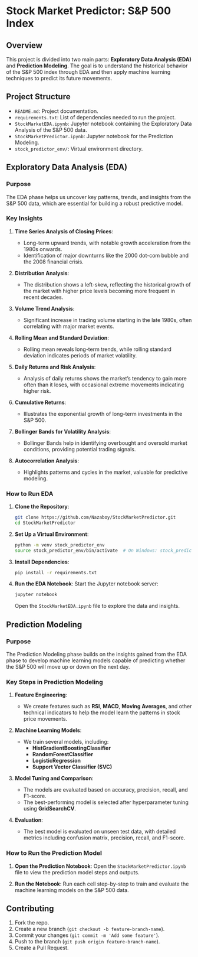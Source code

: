 # **Stock Market Predictor: S&P 500 Index**

## **Overview**

This project is divided into two main parts: **Exploratory Data Analysis (EDA)** and **Prediction Modeling**. The goal is to understand the historical behavior of the S&P 500 index through EDA and then apply machine learning techniques to predict its future movements.

## **Project Structure**

- `README.md`: Project documentation.
- `requirements.txt`: List of dependencies needed to run the project.
- `StockMarketEDA.ipynb`: Jupyter notebook containing the Exploratory Data Analysis of the S&P 500 data.
- `StockMarketPredictor.ipynb`: Jupyter notebook for the Prediction Modeling.
- `stock_predictor_env/`: Virtual environment directory.

## **Exploratory Data Analysis (EDA)**

### **Purpose**
The EDA phase helps us uncover key patterns, trends, and insights from the S&P 500 data, which are essential for building a robust predictive model.

### **Key Insights**

1. **Time Series Analysis of Closing Prices**:
   - Long-term upward trends, with notable growth acceleration from the 1980s onwards.
   - Identification of major downturns like the 2000 dot-com bubble and the 2008 financial crisis.

2. **Distribution Analysis**:
   - The distribution shows a left-skew, reflecting the historical growth of the market with higher price levels becoming more frequent in recent decades.

3. **Volume Trend Analysis**:
   - Significant increase in trading volume starting in the late 1980s, often correlating with major market events.

4. **Rolling Mean and Standard Deviation**:
   - Rolling mean reveals long-term trends, while rolling standard deviation indicates periods of market volatility.

5. **Daily Returns and Risk Analysis**:
   - Analysis of daily returns shows the market’s tendency to gain more often than it loses, with occasional extreme movements indicating higher risk.

6. **Cumulative Returns**:
   - Illustrates the exponential growth of long-term investments in the S&P 500.

7. **Bollinger Bands for Volatility Analysis**:
   - Bollinger Bands help in identifying overbought and oversold market conditions, providing potential trading signals.

8. **Autocorrelation Analysis**:
   - Highlights patterns and cycles in the market, valuable for predictive modeling.

### **How to Run EDA**

1. **Clone the Repository**:
    ```bash
    git clone https://github.com/Nazaboy/StockMarketPredictor.git
    cd StockMarketPredictor
    ```

2. **Set Up a Virtual Environment**:
    ```bash
    python -m venv stock_predictor_env
    source stock_predictor_env/bin/activate  # On Windows: stock_predictor_env\Scripts\activate
    ```

3. **Install Dependencies**:
    ```bash
    pip install -r requirements.txt
    ```

4. **Run the EDA Notebook**:
    Start the Jupyter notebook server:
    ```bash
    jupyter notebook
    ```
    Open the `StockMarketEDA.ipynb` file to explore the data and insights.

## **Prediction Modeling**

### **Purpose**
The Prediction Modeling phase builds on the insights gained from the EDA phase to develop machine learning models capable of predicting whether the S&P 500 will move up or down on the next day.

### **Key Steps in Prediction Modeling**

1. **Feature Engineering**:
   - We create features such as **RSI**, **MACD**, **Moving Averages**, and other technical indicators to help the model learn the patterns in stock price movements.

2. **Machine Learning Models**:
   - We train several models, including:
     - **HistGradientBoostingClassifier**
     - **RandomForestClassifier**
     - **LogisticRegression**
     - **Support Vector Classifier (SVC)**

3. **Model Tuning and Comparison**:
   - The models are evaluated based on accuracy, precision, recall, and F1-score.
   - The best-performing model is selected after hyperparameter tuning using **GridSearchCV**.

4. **Evaluation**:
   - The best model is evaluated on unseen test data, with detailed metrics including confusion matrix, precision, recall, and F1-score.

### **How to Run the Prediction Model**

1. **Open the Prediction Notebook**:
    Open the `StockMarketPredictor.ipynb` file to view the prediction model steps and outputs.

2. **Run the Notebook**:
    Run each cell step-by-step to train and evaluate the machine learning models on the S&P 500 data.

## **Contributing**

1. Fork the repo.
2. Create a new branch (`git checkout -b feature-branch-name`).
3. Commit your changes (`git commit -m 'Add some feature'`).
4. Push to the branch (`git push origin feature-branch-name`).
5. Create a Pull Request.

